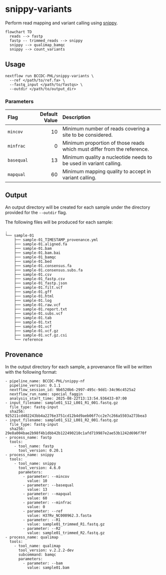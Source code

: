 # snippy-variants

Perform read mapping and variant calling using [snippy](https://github.com/tseemann/snippy).

```mermaid
flowchart TD
  reads --> fastp
  fastp -- trimmed_reads --> snippy
  snippy --> qualimap_bamqc
  snippy --> count_variants
```

## Usage

```
nextflow run BCCDC-PHL/snippy-variants \
  --ref </path/to/ref.fa> \
  --fastq_input </path/to/fastqs> \
  --outdir </path/to/output_dir>
```

### Parameters

| Flag                         | Default Value | Description                                       |
|:-----------------------------|--------------:|:--------------------------------------------------|
| `mincov`                  |           10     | Minimum number of reads covering a site to be considered.       |
| `minfrac`                 |           0      | Minimum proportion of those reads which must differ from the reference. |
| `basequal`                |           13     | Minimum quality a nucleotide needs to be used in variant calling.  |
| `mapqual`                 |           60     | Minimum mapping quality to accept in variant calling. |



## Output

An output directory will be created for each sample under the directory provided for the `--outdir` flag.

The following files will be produced for each sample:

```
.
└── sample-01
    ├── sample-01_TIMESTAMP_provenance.yml
    ├── sample-01.aligned.fa
    ├── sample-01.bam 
    ├── sample-01.bam.bai
    ├── sample-01_bamqc
    ├── sample-01.bed
    ├── sample-01.consensus.fa
    ├── sample-01.consensus.subs.fa
    ├── sample-01.csv 
    ├── sample-01_fastp.csv
    ├── sample-01_fastp.json
    ├── sample-01.filt.vcf
    ├── sample-01.gff
    ├── sample-01.html
    ├── sample-01.log
    ├── sample-01.raw.vcf
    ├── sample-01.report.txt
    ├── sample-01.subs.vcf
    ├── sample-01.tab 
    ├── sample-01.txt
    ├── sample-01.vcf
    ├── sample-01.vcf.gz
    ├── sample-01.vcf.gz.csi
    └── reference
```


## Provenance

In the output directory for each sample, a provenance file will be written with the following format:
```
- pipeline_name: BCCDC-PHL/snippy-nf
  pipeline_version: 0.1.1
  nextflow_session_id: 9b6520b6-2997-495c-9dd1-34c96c4525a2
  nextflow_run_name: special_faggin
  analysis_start_time: 2025-08-22T13:13:54.936433-07:00
- input_filename: sample01_S12_L001_R1_001.fastq.gz
  file_type: fastq-input
  sha256: 925211cd402243bb4a2276e3751cd12b4d9aeb06f7cc2e7c266a5503a273bea3
- input_filename: sample01_S12_L001_R2_001.fastq.gz
  file_type: fastq-input
  sha256: 29e8a004bae2b98f4b1dbb42b122490210c1afd719987e2ae53b1242d696f70f
- process_name: fastp
  tools:
    - tool_name: fastp
      tool_version: 0.20.1
- process_name: snippy
  tools:
    - tool_name: snippy
      tool_version: 4.6.0
      parameters:
        - parameter: --mincov
          value: 10
        - parameter: --basequal
          value: 13
        - parameter: --mapqual
          value: 60
        - parameter: --minfrac
          value: 0
        - parameter: --ref
          value: H37Rv_NC000962.3.fasta
        - parameter: --R1
          value: sample01_trimmed_R1.fastq.gz
        - parameter: --R2
          value: sample01_trimmed_R2.fastq.gz
- process_name: qualimap
  tools:
    - tool_name: qualimap
      tool_version: v.2.2.2-dev
      subcommand: bamqc
      parameters:
        - parameter: --bam
          value: sample01.bam

```